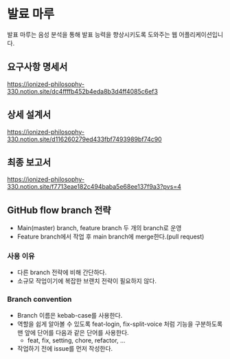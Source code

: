 # 발료 마루
발표 마루는 음성 분석을 통해 발표 능력을 향상시키도록 도와주는 웹 어플리케이션입니다.

## 요구사항 명세서
https://ionized-philosophy-330.notion.site/dc4ffffb452b4eda8b3d4ff4085c6ef3

## 상세 설계서
https://ionized-philosophy-330.notion.site/d116260279ed433fbf7493989bf74c90

## 최종 보고서
https://ionized-philosophy-330.notion.site/f7713eae182c494baba5e68ee137f9a3?pvs=4

## GitHub flow branch 전략
- Main(master) branch, feature branch 두 개의 branch로 운영
- Feature branch에서 작업 후 main branch에 merge한다.(pull request)

### 사용 이유
- 다른 branch 전략에 비해 간단하다.
- 소규모 작업이기에 복잡한 브랜치 전략이 필요하지 않다.

### Branch convention
- Branch 이름은 kebab-case를 사용한다.
- 역할을 쉽게 알아볼 수 있도록 feat-login, fix-split-voice 처럼 기능을 구분하도록 맨 앞에 단어를 다음과 같은 단어를 사용한다. 
  - feat, fix, setting, chore, refactor, …
- 작업하기 전에 issue를 먼저 작성한다.
